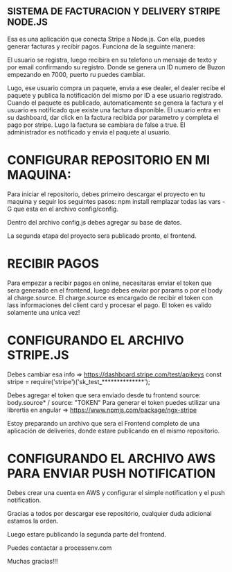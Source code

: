 ## SISTEMA DE FACTURACION Y DELIVERY STRIPE NODE.JS

Esa es una aplicación que conecta Stripe a Node.js.
Con ella, puedes generar facturas y recibir pagos.
Funciona de la seguinte manera:

El usuario se registra, luego recibira en su telefono un mensaje de texto y por email confirmando su registro. Donde se genera un ID numero de Buzon empezando en 7000, puerto ru puedes cambiar.

Lugo, ese usuario compra un paquete, envia a ese dealer, el dealer recibe el paquete y publica la notificación del mismo por ID a ese usuario registrado.
Cuando el paquete es publicado, automaticamente se genera la factura y el usuario es notificado que existe una factura disponible.
El usuario entra en su dashboard, dar click en la factura recibida por parametro y completa el pago por stripe.
Lugo la factura se cambiara de false a true. El administrador es notificado y envia el paquete al usuario.


# CONFIGURAR REPOSITORIO EN MI MAQUINA:

Para iniciar el repositorio, debes primeiro descargar el proyecto en tu maquina y seguir los seguintes pasos:
npm install
remplazar todas las vars -G que esta en el archivo config/config.

Dentro del archivo config.js debes agregar su base de datos.

La segunda etapa del proyecto sera publicado pronto, el frontend.

# RECIBIR PAGOS

Para empezar a recibir pagos en online, necesitaras enviar el token que sera generado en el frontend, luego debes enviar por params o por el body al charge.source.
El charge.source es encargado de recibir el token con lass informaciones del client card y procesar el pago.
El token es valido solamente una unica vez!

# CONFIGURANDO EL ARCHIVO STRIPE.JS

Debes cambiar esa info => https://dashboard.stripe.com/test/apikeys
const stripe = require('stripe')('sk_test_**************');

Debes agregar el token que sera enviado desde tu frontend
source: body.source* / source: "TOKEN"
Para generar el token puedes utilizar una librertia en angular => https://www.npmjs.com/package/ngx-stripe

Estoy preparando un archivo que sera el Frontend completo de una aplicación de deliveries, donde estare publicando en el mismo repositorio.

# CONFIGURANDO EL ARCHIVO AWS PARA ENVIAR PUSH NOTIFICATION

Debes crear una cuenta en AWS y configurar el simple notification y el push notification.


Gracias a todos por descargar ese repositório, cualquier duda adicional estamos la orden.

Luego estare publicando la segunda parte del frontend.

Puedes contactar a processenv.com 

Muchas gracias!!!



